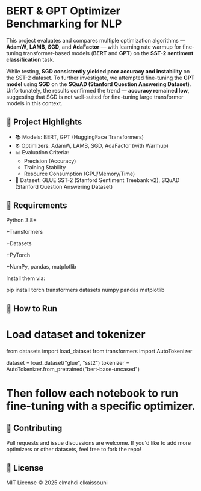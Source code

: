 # BERT & GPT Optimizer Benchmarking for NLP

This project evaluates and compares multiple optimization algorithms — **AdamW**, **LAMB**, **SGD**, and **AdaFactor** — with learning rate warmup for fine-tuning transformer-based models (**BERT** and **GPT**) on the **SST-2 sentiment classification** task.

While testing, **SGD consistently yielded poor accuracy and instability** on the SST-2 dataset. To further investigate, we attempted fine-tuning the **GPT model** using **SGD** on the **SQuAD (Stanford Question Answering Dataset)**. Unfortunately, the results confirmed the trend — **accuracy remained low**, suggesting that SGD is not well-suited for fine-tuning large transformer models in this context.



## 🚀 Project Highlights

- 📚 Models: BERT, GPT (HuggingFace Transformers)
- ⚙️ Optimizers: AdamW, LAMB, SGD, AdaFactor (with Warmup)
- 📊 Evaluation Criteria:
  - Precision (Accuracy)
  - Training Stability
  - Resource Consumption (GPU/Memory/Time)
- 🧪 Dataset: GLUE SST-2 (Stanford Sentiment Treebank v2), SQuAD (Stanford Question Answering Dataset)

## 🧰 Requirements

Python 3.8+

+Transformers

+Datasets

+PyTorch

+NumPy, pandas, matplotlib

Install them via:

pip install torch transformers datasets numpy pandas matplotlib

## 📝 How to Run

# Load dataset and tokenizer
from datasets import load_dataset
from transformers import AutoTokenizer

dataset = load_dataset("glue", "sst2")
tokenizer = AutoTokenizer.from_pretrained("bert-base-uncased")

# Then follow each notebook to run fine-tuning with a specific optimizer.

## 🤝 Contributing
Pull requests and issue discussions are welcome. If you'd like to add more optimizers or other datasets, feel free to fork the repo!

## 📜 License

MIT License © 2025 elmahdi elkaissouni
